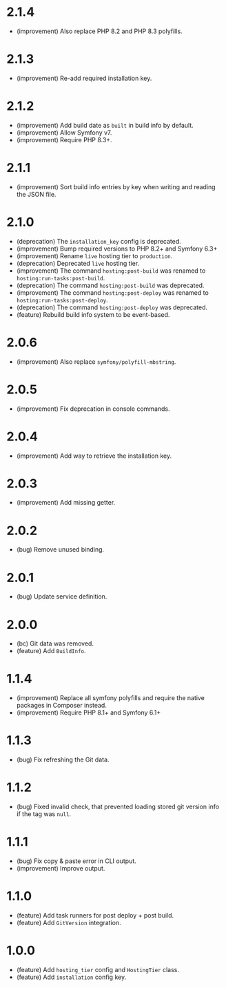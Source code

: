 2.1.4
=====

* (improvement) Also replace PHP 8.2 and PHP 8.3 polyfills.


2.1.3
=====

* (improvement) Re-add required installation key.


2.1.2
=====

* (improvement) Add build date as `built` in build info by default.
* (improvement) Allow Symfony v7.
* (improvement) Require PHP 8.3+.


2.1.1
=====

* (improvement) Sort build info entries by key when writing and reading the JSON file.


2.1.0
=====

* (deprecation) The `installation_key` config is deprecated.
* (improvement) Bump required versions to PHP 8.2+ and Symfony 6.3+ 
* (improvement) Rename `live` hosting tier to `production`. 
* (deprecation) Deprecated `live` hosting tier. 
* (improvement) The command `hosting:post-build` was renamed to `hosting:run-tasks:post-build`.
* (deprecation) The command `hosting:post-build` was deprecated.
* (improvement) The command `hosting:post-deploy` was renamed to `hosting:run-tasks:post-deploy`.
* (deprecation) The command `hosting:post-deploy` was  deprecated.
* (feature) Rebuild build info system to be event-based.


2.0.6
=====

* (improvement) Also replace `symfony/polyfill-mbstring`.


2.0.5
=====

* (improvement) Fix deprecation in console commands.


2.0.4
=====

* (improvement) Add way to retrieve the installation key.


2.0.3
=====

* (improvement) Add missing getter.


2.0.2
=====

* (bug) Remove unused binding.


2.0.1
=====

* (bug) Update service definition.


2.0.0
=====

* (bc) Git data was removed.
* (feature) Add `BuildInfo`.


1.1.4
=====

* (improvement) Replace all symfony polyfills and require the native packages in Composer instead.
* (improvement) Require PHP 8.1+ and Symfony 6.1+


1.1.3
=====

*   (bug) Fix refreshing the Git data.


1.1.2
=====

*   (bug) Fixed invalid check, that prevented loading stored git version info if the tag was `null`.


1.1.1
=====

*   (bug) Fix copy & paste error in CLI output.
*   (improvement) Improve output.


1.1.0
=====

*   (feature) Add task runners for post deploy + post build.
*   (feature) Add `GitVersion` integration.


1.0.0
=====

*   (feature) Add `hosting_tier` config and `HostingTier` class.
*   (feature) Add `installation` config key.

